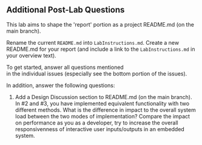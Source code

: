 ## Additional Post-Lab Questions

This lab aims to shape the 'report' portion as a project README.md 
(on the main branch). 

Rename the current `README.md` into `LabInstructions.md`. 
Create a new README.md for your report 
(and include a link to the `LabInstructions.md` in your overview text). 

To get started, answer all questions mentioned  
in the individual issues (especially see the bottom portion of the issues). 

In addition, answer the following questions: 

1.  Add a Design Discussion section to README.md (on the main branch). 
    In #2 and #3, you have
    implemented equivalent functionality with two different methods.
    What is the difference in impact to the overall system load between
    the two modes of implementation? Compare the impact on performance
    as you as a developer, try to increase the overall responsivenness
    of interactive user inputs/outputs in an embedded system.